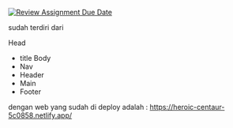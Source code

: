 [![Review Assignment Due Date](https://classroom.github.com/assets/deadline-readme-button-24ddc0f5d75046c5622901739e7c5dd533143b0c8e959d652212380cedb1ea36.svg)](https://classroom.github.com/a/l9v8sNrv)

sudah terdiri dari 

Head
  - title
Body
  - Nav
  - Header
  - Main
  - Footer

dengan web yang sudah di deploy adalah : https://heroic-centaur-5c0858.netlify.app/
